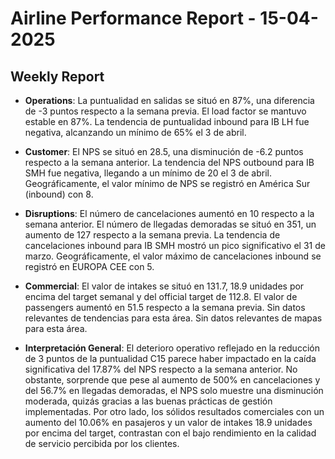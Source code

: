 # Airline Performance Report - 15-04-2025

## Weekly Report

- **Operations**: La puntualidad en salidas se situó en 87%, una diferencia de -3 puntos respecto a la semana previa. El load factor se mantuvo estable en 87%. La tendencia de puntualidad inbound para IB LH fue negativa, alcanzando un mínimo de 65% el 3 de abril.

- **Customer**: El NPS se situó en 28.5, una disminución de -6.2 puntos respecto a la semana anterior. La tendencia del NPS outbound para IB SMH fue negativa, llegando a un mínimo de 20 el 3 de abril. Geográficamente, el valor mínimo de NPS se registró en América Sur (inbound) con 8.

- **Disruptions**: El número de cancelaciones aumentó en 10 respecto a la semana anterior. El número de llegadas demoradas se situó en 351, un aumento de 127 respecto a la semana previa. La tendencia de cancelaciones inbound para IB SMH mostró un pico significativo el 31 de marzo. Geográficamente, el valor máximo de cancelaciones inbound se registró en EUROPA CEE con 5.

- **Commercial**: El valor de intakes se situó en 131.7, 18.9 unidades por encima del target semanal y del official target de 112.8. El valor de passengers aumentó en 51.5 respecto a la semana previa. Sin datos relevantes de tendencias para esta área. Sin datos relevantes de mapas para esta área.

- **Interpretación General**: El deterioro operativo reflejado en la reducción de 3 puntos de la puntualidad C15 parece haber impactado en la caída significativa del 17.87% del NPS respecto a la semana anterior. No obstante, sorprende que pese al aumento de 500% en cancelaciones y del 56.7% en llegadas demoradas, el NPS solo muestre una disminución moderada, quizás gracias a las buenas prácticas de gestión implementadas. Por otro lado, los sólidos resultados comerciales con un aumento del 10.06% en pasajeros y un valor de intakes 18.9 unidades por encima del target, contrastan con el bajo rendimiento en la calidad de servicio percibida por los clientes.


